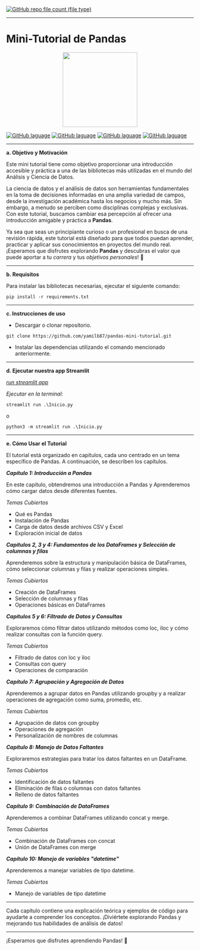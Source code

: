 [![GitHub repo file count (file type)](https://img.shields.io/github/directory-file-count/yamilb87/pandas-mini-tutorial?logo=files&logoColor=yellow)](https://github.com/yamilb87/pandas-mini-tutorial)

---

# Mini-Tutorial de Pandas 

<p align="center">
<img src="https://pandas.pydata.org/static/img/pandas_white.svg" width="200" alig />
</p>


[![GitHub laguage](https://img.shields.io/badge/python-3C4048?logo=python&logoColor=#3776AB)](https://www.python.org/)
[![GitHub laguage](https://img.shields.io/badge/numpy-gray?logo=numpy&labelColor=013243&)](https://numpy.org/)
[![GitHub laguage](https://img.shields.io/badge/pandas-gray?logo=pandas&labelColor=3776AB&&logoColor=white)](https://pandas.pydata.org/docs/)
[![GitHub laguage](https://img.shields.io/badge/streamlit-gray?logo=streamlit&&labelColor=red&logoColor=white)](https://streamlit.io/)


---

**a. Objetivo y Motivación**

Este mini tutorial tiene como objetivo proporcionar una introducción accesible y práctica a una de las bibliotecas más utilizadas en el mundo del Análisis y Ciencia de Datos.

La ciencia de datos y el análisis de datos son herramientas fundamentales en la toma de decisiones informadas en una amplia variedad de campos, desde la investigación académica hasta los negocios y mucho más. Sin embargo, a menudo se perciben como disciplinas complejas y exclusivas. Con este tutorial, buscamos cambiar esa percepción al ofrecer una introducción amigable y práctica a **Pandas**.

Ya sea que seas un principiante curioso o un profesional en busca de una revisión rápida, este tutorial está diseñado para que todos puedan aprender, practicar y aplicar sus conocimientos en proyectos del mundo real. ¡Esperamos que disfrutes explorando **Pandas** y descubras el valor que puede aportar a tu _carrera_ y tus _objetivos personales_! 🐼

---

**b. Requisitos**

   Para instalar las bibliotecas necesarias, ejecutar el siguiente comando:
   ```
   pip install -r requirements.txt
   ```

---

**c. Instrucciones de uso**

   *  Descargar o clonar repositorio.
   ```
   git clone https://github.com/yamilb87/pandas-mini-tutorial.git
   ```
   * Instalar las dependencias utilizando el comando mencionado anteriormente.

   
---

**d. Ejecutar nuestra app Streamlit**

[_run streamlit app_](https://docs.streamlit.io/knowledge-base/using-streamlit/how-do-i-run-my-streamlit-script)

_Ejecutar en la terminal:_
```
streamlit run .\Inicio.py
```
o 
```
python3 -m streamlit run .\Inicio.py
```

---

**e. Cómo Usar el Tutorial**

   El tutorial está organizado en capítulos, cada uno centrado en un tema específico de Pandas. A continuación, se describen los capítulos.

   _**Capítulo 1: Introducción a Pandas**_

   En este capítulo, obtendremos una introducción a Pandas y Aprenderemos cómo cargar datos desde diferentes fuentes.

   _Temas Cubiertos_
   * Qué es Pandas
   * Instalación de Pandas
   * Carga de datos desde archivos CSV y Excel
   * Exploración inicial de datos

   _**Capítulos 2, 3 y 4: Fundamentos de los DataFrames y  Selección de columnas y filas**_

   Aprenderemos sobre la estructura y manipulación básica de DataFrames, cómo seleccionar columnas y filas y realizar operaciones simples.

   _Temas Cubiertos_
   * Creación de DataFrames
   * Selección de columnas y filas
   * Operaciones básicas en DataFrames
   
   _**Capítulos 5 y 6: Filtrado de Datos y Consultas**_

   Exploraremos cómo filtrar datos utilizando métodos como loc, iloc y cómo  realizar consultas con la función query.

   _Temas Cubiertos_
   * Filtrado de datos con loc y iloc
   * Consultas con query
   * Operaciones de comparación   

   _**Capítulo 7: Agrupación y Agregación de Datos**_

   Aprenderemos a agrupar datos en Pandas utilizando groupby y a realizar operaciones de agregación como suma, promedio, etc.

   _Temas Cubiertos_
   * Agrupación de datos con groupby
   * Operaciones de agregación
   * Personalización de nombres de columnas

   _**Capítulo 8: Manejo de Datos Faltantes**_

   Exploraremos estrategias para tratar los datos faltantes en un DataFrame.

   _Temas Cubiertos_
   * Identificación de datos faltantes
   * Eliminación de filas o columnas con datos faltantes
   * Relleno de datos faltantes

   _**Capítulo 9: Combinación de DataFrames**_

   Aprenderemos a combinar DataFrames utilizando concat y merge.

   _Temas Cubiertos_
   * Combinación de DataFrames con concat
   * Unión de DataFrames con merge      

   _**Capítulo 10: Manejo de variables "datetime"**_

   Aprenderemos a manejar variables de tipo datetime.

   _Temas Cubiertos_
   * Manejo de variables de tipo datetime   

   ---

   Cada capítulo contiene una explicación teórica y ejemplos de código para ayudarte a comprender los conceptos. ¡Diviértete explorando Pandas y mejorando tus habilidades de análisis de datos!
   
   ---

   ¡Esperamos que disfrutes aprendiendo Pandas! 🐼